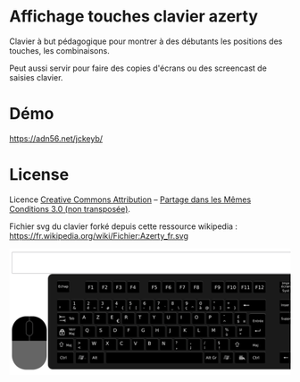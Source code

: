 # Affichage touches clavier azerty

Clavier à but pédagogique pour montrer à des débutants les positions des touches, les combinaisons.

Peut aussi servir pour faire des copies d'écrans ou des screencast de saisies clavier.

# Démo 

https://adn56.net/jckeyb/

# License

Licence [Creative Commons Attribution](https://en.wikipedia.org/wiki/fr:Creative_Commons) – [Partage dans les Mêmes Conditions 3.0 (non transposée)](https://creativecommons.org/licenses/by-sa/3.0/deed.fr). 

Fichier svg du clavier forké depuis cette ressource wikipedia : https://fr.wikipedia.org/wiki/Fichier:Azerty_fr.svg

![](doc/jckeyb.gif)

